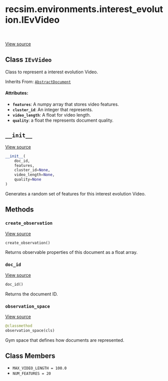 <div itemscope itemtype="http://developers.google.com/ReferenceObject">
<meta itemprop="name" content="recsim.environments.interest_evolution.IEvVideo" />
<meta itemprop="path" content="Stable" />
<meta itemprop="property" content="__init__"/>
<meta itemprop="property" content="create_observation"/>
<meta itemprop="property" content="doc_id"/>
<meta itemprop="property" content="observation_space"/>
<meta itemprop="property" content="MAX_VIDEO_LENGTH"/>
<meta itemprop="property" content="NUM_FEATURES"/>
</div>

# recsim.environments.interest_evolution.IEvVideo

<table class="tfo-notebook-buttons tfo-api" align="left">
</table>

<a target="_blank" href="https://github.com/google-research/recsim/recsim/environments/interest_evolution.py">View
source</a>

## Class `IEvVideo`

Class to represent a interest evolution Video.

Inherits From:
[`AbstractDocument`](../../../recsim/document/AbstractDocument.md)

<!-- Placeholder for "Used in" -->

#### Attributes:

*   <b>`features`</b>: A numpy array that stores video features.
*   <b>`cluster_id`</b>: An integer that represents.
*   <b>`video_length`</b>: A float for video length.
*   <b>`quality`</b>: a float the represents document quality.

<h2 id="__init__"><code>__init__</code></h2>

<a target="_blank" href="https://github.com/google-research/recsim/recsim/environments/interest_evolution.py">View
source</a>

```python
__init__(
    doc_id,
    features,
    cluster_id=None,
    video_length=None,
    quality=None
)
```

Generates a random set of features for this interest evolution Video.

## Methods

<h3 id="create_observation"><code>create_observation</code></h3>

<a target="_blank" href="https://github.com/google-research/recsim/recsim/environments/interest_evolution.py">View
source</a>

```python
create_observation()
```

Returns observable properties of this document as a float array.

<h3 id="doc_id"><code>doc_id</code></h3>

<a target="_blank" href="https://github.com/google-research/recsim/recsim/document.py">View
source</a>

```python
doc_id()
```

Returns the document ID.

<h3 id="observation_space"><code>observation_space</code></h3>

<a target="_blank" href="https://github.com/google-research/recsim/recsim/environments/interest_evolution.py">View
source</a>

```python
@classmethod
observation_space(cls)
```

Gym space that defines how documents are represented.

## Class Members

*   `MAX_VIDEO_LENGTH = 100.0` <a id="MAX_VIDEO_LENGTH"></a>
*   `NUM_FEATURES = 20` <a id="NUM_FEATURES"></a>
